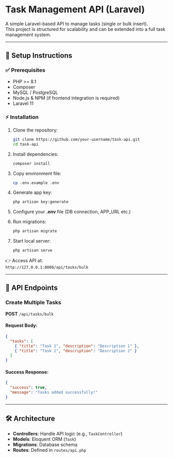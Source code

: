 # Task Management API (Laravel)

A simple Laravel-based API to manage tasks (single or bulk insert).  
This project is structured for scalability and can be extended into a full task management system.

---

## 🚀 Setup Instructions

### ✅ Prerequisites

- PHP >= 8.1
- Composer
- MySQL / PostgreSQL
- Node.js & NPM (if frontend integration is required)
- Laravel 11

### ⚡ Installation

1. Clone the repository:

   ```bash
   git clone https://github.com/your-username/task-api.git
   cd task-api
   ```

2. Install dependencies:

   ```bash
   composer install
   ```

3. Copy environment file:

   ```bash
   cp .env.example .env
   ```

4. Generate app key:

   ```bash
   php artisan key:generate
   ```

5. Configure your **.env** file (DB connection, APP_URL etc.)

6. Run migrations:

   ```bash
   php artisan migrate
   ```

7. Start local server:
   ```bash
   php artisan serve
   ```

👉 Access API at:  
`http://127.0.0.1:8000/api/tasks/bulk`

---

## 📌 API Endpoints

### Create Multiple Tasks

**POST** `/api/tasks/bulk`

#### Request Body:

```json
{
  "tasks": [
    { "title": "Task 1", "description": "Description 1" },
    { "title": "Task 2", "description": "Description 2" }
  ]
}
```

#### Success Response:

```json
{
  "success": true,
  "message": "Tasks added successfully!"
}
```

---

## 🛠 Architecture

- **Controllers**: Handle API logic (e.g., `TaskController`)
- **Models**: Eloquent ORM (`Task`)
- **Migrations**: Database schema
- **Routes**: Defined in `routes/api.php`
